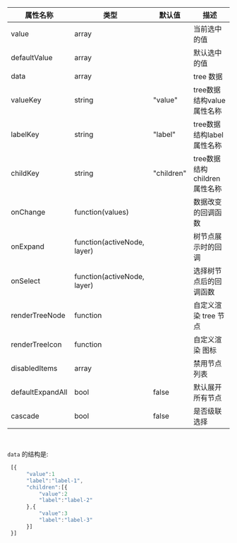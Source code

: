 属性名称                 | 类型           | 默认值   | 描述
-------------------- | ---------------- | -----   | -------------------
value                | array            |         | 当前选中的值
defaultValue         | array            |         | 默认选中的值
data                 | array            |         | tree 数据
valueKey             | string           | "value" | tree数据结构value属性名称
labelKey             | string           | "label" | tree数据结构label属性名称
childKey             | string           | "children" | tree数据结构children属性名称
onChange             | function(values)         |         | 数据改变的回调函数
onExpand             | function(activeNode, layer)         |         | 树节点展示时的回调
onSelect             | function(activeNode, layer)       |         | 选择树节点后的回调函数
renderTreeNode       | function         |         | 自定义渲染 tree 节点
renderTreeIcon       | function         |         | 自定义渲染 图标
disabledItems        | array            |         | 禁用节点列表
defaultExpandAll     | bool             | false   | 默认展开所有节点
cascade             | bool             | false   | 是否级联选择

<br>

`data` 的结构是:

```javascript
 [{
      "value":1
      "label":"label-1",
      "children":[{
          "value":2
          "label":"label-2"
      },{
          "value":3
          "label":"label-3"
      }]
 }]
```